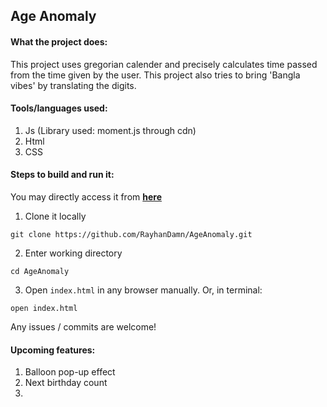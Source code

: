 ## **Age Anomaly**

#### What the project does:
This project uses gregorian calender and precisely calculates time passed from the time given by the user. This project also tries to bring 'Bangla vibes' by translating the digits.

#### Tools/languages used:
1. Js (Library used: moment.js through cdn)
2. Html
3. CSS

#### Steps to build and run it:

You may directly access it from **[here](https://age-anomaly.vercel.app/)** 

1. Clone it locally
```
git clone https://github.com/RayhanDamn/AgeAnomaly.git
```
2. Enter working directory
```
cd AgeAnomaly
```
3. Open `index.html` in any browser manually. Or, in terminal:
```
open index.html
```

Any issues / commits are welcome!

#### Upcoming features:
1. Balloon pop-up effect
2. Next birthday count
3. 

